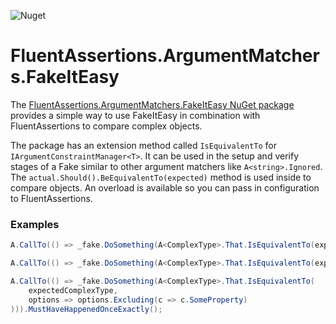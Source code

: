 ![Nuget](https://img.shields.io/nuget/dt/FluentAssertions.ArgumentMatchers.FakeItEasy)

FluentAssertions.ArgumentMatchers.FakeItEasy
===

The [FluentAssertions.ArgumentMatchers.FakeItEasy NuGet package](https://www.nuget.org/packages/FluentAssertions.ArgumentMatchers.FakeItEasy/) provides a simple way to use FakeItEasy in combination with FluentAssertions to compare complex objects.

The package has an extension method called `IsEquivalentTo` for `IArgumentConstraintManager<T>`. It can be used in the setup and verify stages of a Fake similar to other argument matchers like `A<string>.Ignored`. The `actual.Should().BeEquivalentTo(expected)` method is used inside to compare objects. An overload is available so you can pass in configuration to FluentAssertions.

### Examples
```csharp
A.CallTo(() => _fake.DoSomething(A<ComplexType>.That.IsEquivalentTo(expectedComplexType))).Returns(result);

A.CallTo(() => _fake.DoSomething(A<ComplexType>.That.IsEquivalentTo(expectedComplexType))).MustHaveHappenedOnceExactly();

A.CallTo(() => _fake.DoSomething(A<ComplexType>.That.IsEquivalentTo(
    expectedComplexType, 
    options => options.Excluding(c => c.SomeProperty)
))).MustHaveHappenedOnceExactly();
```